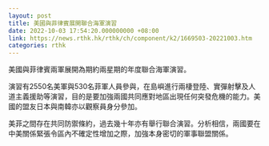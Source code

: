 ```yaml
---
layout: post
title: 美國與菲律賓展開聯合海軍演習
date: 2022-10-03 17:54:20.000000000 +08:00
link: https://news.rthk.hk/rthk/ch/component/k2/1669503-20221003.htm
categories: rthk
---
```


美國與菲律賓兩軍展開為期約兩星期的年度聯合海軍演習。

演習有2550名美軍與530名菲軍人員參與，在島嶼進行兩棲登陸、實彈射擊及人道主義援助等演習，目的是要加強兩國共同應對地區出現任何突發危機的能力。美國的盟友日本與南韓亦以觀察員身分參加。

美菲之間存在共同防禦條約，過去幾十年亦有舉行聯合演習。分析相信，兩國要在中美關係緊張令區內不確定性增加之際，加強本身密切的軍事聯盟關係。
